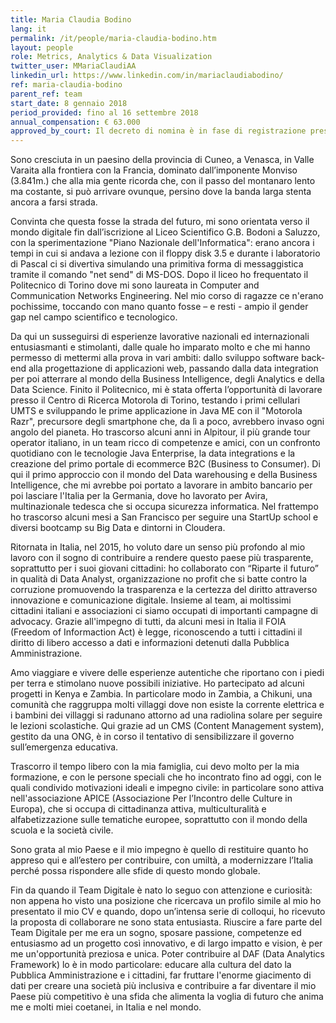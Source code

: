 ```yaml
---
title: Maria Claudia Bodino
lang: it
permalink: /it/people/maria-claudia-bodino.htm
layout: people
role: Metrics, Analytics & Data Visualization 
twitter_user: MMariaClaudiAA
linkedin_url: https://www.linkedin.com/in/mariaclaudiabodino/
ref: maria-claudia-bodino
parent_ref: team
start_date: 8 gennaio 2018
period_provided: fino al 16 settembre 2018
annual_compensation: € 63.000
approved_by_court: Il decreto di nomina è in fase di registrazione presso la Corte dei Conti.
---
```

Sono cresciuta in un paesino della provincia di Cuneo, a Venasca, in Valle Varaita alla frontiera con la Francia, dominato dall’imponente Monviso (3.841m.) che alla mia gente ricorda che, con il passo del montanaro lento ma costante, si può arrivare ovunque, persino dove la banda larga stenta ancora a farsi strada.
 
Convinta che questa fosse la strada del futuro, mi sono orientata verso il mondo digitale fin dall’iscrizione al Liceo Scientifico G.B. Bodoni a Saluzzo, con la sperimentazione "Piano Nazionale dell'Informatica": erano ancora i tempi in cui si andava a lezione con il floppy disk 3.5 e durante i laboratorio di Pascal ci si divertiva simulando una primitiva forma di messaggistica tramite il comando "net send" di MS-DOS. Dopo il liceo ho frequentato il Politecnico di Torino dove mi sono laureata in Computer and Communication Networks Engineering. Nel mio corso di ragazze ce n'erano pochissime, toccando con mano quanto fosse – e resti - ampio il gender gap nel campo scientifico e tecnologico. 

Da qui un susseguirsi di esperienze lavorative nazionali ed internazionali entusiasmanti e stimolanti, dalle quale ho imparato molto e che mi hanno permesso di mettermi alla prova  in vari ambiti: dallo sviluppo software back-end alla progettazione di applicazioni web, passando dalla data integration per poi atterrare al mondo della Business Intelligence, degli Analytics e della Data Science. Finito il Politecnico, mi è stata offerta l’opportunità di lavorare presso il Centro di Ricerca Motorola di Torino, testando i primi cellulari UMTS e sviluppando le prime applicazione in Java ME con il "Motorola Razr", precursore degli smartphone che, da lì a poco, avrebbero invaso ogni angolo del pianeta.
Ho trascorso alcuni anni in Alpitour, il più grande tour operator italiano, in un team ricco di competenze e amici, con un confronto quotidiano con le tecnologie Java Enterprise, la data integrations e la creazione del primo portale di ecommerce B2C (Business to Consumer). Di qui il primo approccio con il mondo del Data warehousing e della Business Intelligence, che mi avrebbe poi portato a lavorare in ambito bancario per poi lasciare l'Italia per la Germania, dove ho lavorato per Avira, multinazionale tedesca che si occupa sicurezza informatica. Nel frattempo ho trascorso alcuni mesi a San Francisco per seguire una StartUp school e diversi bootcamp su Big Data e dintorni in Cloudera.

Ritornata in Italia, nel 2015, ho voluto dare un senso più profondo al mio lavoro con il sogno di contribuire a rendere questo paese più trasparente, soprattutto per i suoi giovani cittadini: ho collaborato con “Riparte il futuro” in qualità di Data Analyst, organizzazione no profit che si batte contro la corruzione promuovendo la trasparenza e la certezza del diritto attraverso innovazione e comunicazione digitale. Insieme al team, ai moltissimi cittadini italiani e associazioni ci siamo occupati di importanti campagne di advocacy. Grazie all'impegno di tutti, da alcuni mesi in Italia il FOIA (Freedom of Informaction Act) è legge, riconoscendo a tutti i cittadini il diritto di libero accesso a dati e informazioni detenuti dalla Pubblica Amministrazione.

Amo viaggiare e vivere delle esperienze autentiche che riportano con i piedi per terra e stimolano nuove possibili iniziative. Ho partecipato ad alcuni progetti in Kenya e Zambia. In particolare modo in Zambia, a Chikuni, una comunità che raggruppa molti villaggi dove non esiste la corrente elettrica e i bambini dei villaggi si radunano attorno ad una radiolina solare per seguire le lezioni scolastiche. Qui grazie ad un CMS (Content Management system), gestito da una ONG, è in corso il tentativo di sensibilizzare il governo sull’emergenza educativa.

Trascorro il tempo libero con la mia famiglia, cui devo molto per la mia formazione, e con le persone speciali che ho incontrato fino ad oggi, con le quali condivido motivazioni ideali e impegno civile: in particolare sono attiva nell'associazione APICE (Associazione Per l’Incontro delle Culture in Europa), che si occupa di cittadinanza attiva, multiculturalità e alfabetizzazione sulle tematiche europee, soprattutto con il mondo della scuola e la società civile.
 
Sono grata al mio Paese e il mio impegno è quello di restituire quanto ho appreso qui e all’estero per contribuire, con umiltà, a modernizzare l’Italia perché possa rispondere alle sfide di questo mondo globale.

Fin da quando il Team Digitale è nato lo seguo con attenzione e curiosità: non appena ho visto una posizione che ricercava un profilo simile al mio ho presentato il mio CV e quando, dopo un’intensa serie di colloqui, ho ricevuto la proposta di collaborare ne sono stata entusiasta.  Riuscire a fare parte del Team Digitale per me era un sogno, sposare passione, competenze ed entusiasmo ad un progetto così innovativo, e di largo impatto e vision, è per me un'opportunità preziosa e unica.
Poter contribuire al DAF (Data Analytics Framework) lo è in modo particolare: educare alla cultura del dato la Pubblica Amministrazione  e i cittadini, far fruttare l'enorme giacimento di dati per creare una società più inclusiva e contribuire a far diventare il mio Paese più competitivo è una sfida che alimenta la voglia di futuro che anima me e molti miei coetanei, in Italia e nel mondo.
